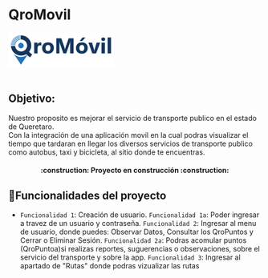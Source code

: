 # QroMovil 
<img id="logo" src="/public/img/logoCom_1.png" alt="Logo"><br><br>
<div>
<h2>Objetivo:</h2>
<p>Nuestro proposito es mejorar el servicio de transporte publico en el estado de Queretaro. <br>
Con la integración de una aplicación movil en la cual podras visualizar el tiempo que tardaran en llegar los diversos servicios de transporte publico como autobus, taxi y bicicleta, al sitio donde te encuentras. </p>
</div>
<h4 align="center">
:construction: Proyecto en construcción :construction:
</h4>

## :hammer:Funcionalidades del proyecto

- `Funcionalidad 1`: Creación de usuario. `Funcionalidad 1a`: Poder ingresar a travez de un usuario y contraseña. `Funcionalidad 2`: Ingresar al menu de usuario, donde puedes: Observar Datos, Consultar los QroPuntos y Cerrar o Eliminar Sesión. `Funcionalidad 2a`: Podras acomular puntos (QroPuntoa)si realizas reportes, suguerencias o observaciones, sobre el servicio del transporte y sobre la app. `Funcionalidad 3`: Ingresar al apartado de "Rutas" donde podras vizualizar las rutas 